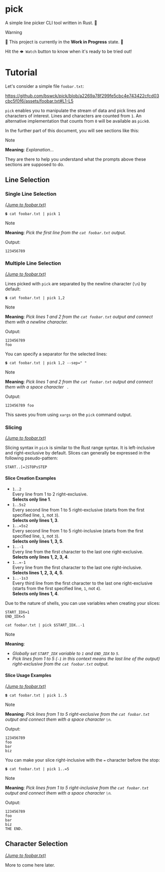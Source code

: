 # pick
A simple line picker CLI tool written in Rust. 🦀

> [!Warning]
> 🚧 This project is currently in the **Work in Progress** state. 🚧
>
> Hit the `👁 Watch` button to know when it's ready to be tried out!

# Tutorial
Let's consider a simple file `foobar.txt`:

https://github.com/bswck/pick/blob/a2269a78f299fe5cbc4e743422cfcd03cbc5f0f6/assets/foobar.txt#L1-L5

`pick` enables you to manipulate the stream of data and pick lines and characters of interest.
Lines and characters are counted from `1`. An alternative implementation that counts from `0` will be available as `pick0`.

In the further part of this document, you will see sections like this:
> [!Note]
> **Meaning**: _Explanation..._

They are there to help you understand what the prompts above these sections are supposed to do.

## Line Selection
### Single Line Selection
[_(Jump to foobar.txt)_](#tutorial)

`💲 cat foobar.txt | pick 1`
> [!Note]
> **Meaning**: _Pick the first line from the `cat foobar.txt` output._

Output:
```
123456789
```

### Multiple Line Selection
[_(Jump to foobar.txt)_](#tutorial)

Lines picked with `pick` are separated by the newline character (`\n`) by default:

```shell
💲 cat foobar.txt | pick 1,2
```
> [!Note]
> **Meaning**: _Pick lines 1 and 2 from the `cat foobar.txt` output and connect them with a newline character._

Output:
```
123456789
foo
```
You can specify a separator for the selected lines:

```shell
💲 cat foobar.txt | pick 1,2 --sep=" "
```
> [!Note]
> **Meaning**: _Pick lines 1 and 2 from the `cat foobar.txt` output and connect them with a space character ` `_.

Output:
```
123456789 foo
```
This saves you from using `xargs` on the `pick` command output.

### Slicing
[_(Jump to foobar.txt)_](#tutorial)

Slicing syntax in `pick` is similar to the Rust range syntax.
It is left-inclusive and right-exclusive by default.
Slices can generally be expressed in the following pseudo-pattern:

```
START..[=]STOPsSTEP
```

#### Slice Creation Examples
- `1..2`
  <br />Every line from 1 to 2 right-exclusive.
  <br />**Selects only line 1**.
- `1..5s2`
  <br />Every second line from 1 to 5 right-exclusive (starts from the first specified line, `1`, not `3`).
  <br />**Selects only lines 1, 3**.
- `1..=5s2`
  <br />Every second line from 1 to 5 right-inclusive (starts from the first specified line, `1`, not `3`).
  <br />**Selects only lines 1, 3, 5**.
- `1..-1`
  <br />Every line from the first character to the last one right-exclusive.
  <br />**Selects only lines 1, 2, 3, 4**.
- `1..=-1`
  <br />Every line from the first character to the last one right-inclusive.
  <br />**Selects lines 1, 2, 3, 4, 5**.
- `1..-1s3`
  <br />Every third line from the first character to the last one right-exclusive (starts from the first specified line, `1`, not `4`).
  <br />**Selects only lines 1, 4**.

Due to the nature of shells, you can use variables when creating your slices:
```shell
START_IDX=1
END_IDX=5

cat foobar.txt | pick $START_IDX..-1
```
> [!Note]
> **Meaning**:
> - _Globally set `START_IDX` variable to `1` and `END_IDX` to `5`._
> - _Pick lines from 1 to 5 (`-1` in this context means the last line of the output) right-exclusive from the `cat foobar.txt` output._

#### Slice Usage Examples
[_(Jump to foobar.txt)_](#tutorial)

```shell
💲 cat foobar.txt | pick 1..5
```
> [!Note]
> **Meaning**: _Pick lines from 1 to 5 right-exclusive from the `cat foobar.txt` output and connect them with a space character `\n`._

Output:
```
123456789
foo
bar
biz
```

You can make your slice right-inclusive with the `=` character before the stop:

```shell
💲 cat foobar.txt | pick 1..=5
```
> [!Note]
> **Meaning**: _Pick lines from 1 to 5 right-inclusive from the `cat foobar.txt` output and connect them with a space character `\n`._

Output:
```
123456789
foo
bar
biz
THE END.
```

## Character Selection
[_(Jump to foobar.txt)_](#tutorial)

More to come here later.

